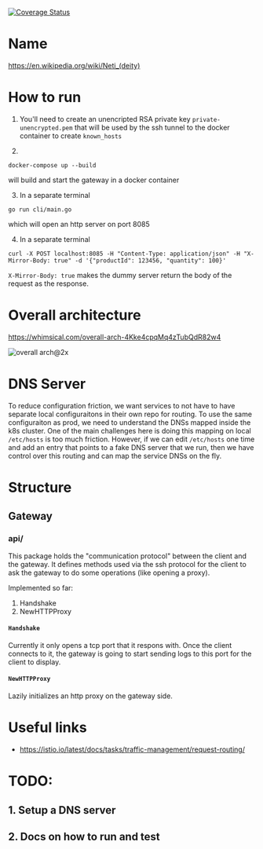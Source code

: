 [![Coverage Status](https://coveralls.io/repos/github/mihai-chiorean/neti/badge.svg?t=aPQhoi)](https://coveralls.io/github/mihai-chiorean/neti)

# Name

https://en.wikipedia.org/wiki/Neti_(deity)

# How to run

1. You'll need to create an unencripted RSA private key `private-unencrypted.pem` that will be used by the ssh tunnel to the docker container to create `known_hosts`

2.

```
docker-compose up --build
```

will build and start the gateway in a docker container

3. In a separate terminal

```
go run cli/main.go
```

which will open an http server on port 8085

4. In a separate terminal

```
curl -X POST localhost:8085 -H "Content-Type: application/json" -H "X-Mirror-Body: true" -d '{"productId": 123456, "quantity": 100}'
```

`X-Mirror-Body: true` makes the dummy server return the body of the request as the response.

# Overall architecture

https://whimsical.com/overall-arch-4Kke4cpqMq4zTubQdR82w4

![overall arch@2x](https://user-images.githubusercontent.com/2073397/133947793-b12799c6-a489-4a33-89ae-bd39b4740054.png)

# DNS Server

To reduce configuration friction, we want services to not have to have separate local configuraitons in their own repo for routing. To use the same configuraiton as prod, we need to understand the DNSs mapped inside the k8s cluster. One of the main challenges here is doing this mapping on local `/etc/hosts` is too much friction. However, if we can edit `/etc/hosts` one time and add an entry that points to a fake DNS server that we run, then we have control over this routing and can map the service DNSs on the fly.

# Structure

## Gateway

### api/

This package holds the "communication protocol" between the client and the gateway. It defines methods used via the ssh protocol for the client to ask the gateway to do
some operations (like opening a proxy).

Implemented so far:

1. Handshake
2. NewHTTPProxy

#### `Handshake`

Currently it only opens a tcp port that it respons with. Once the client connects to it, the gateway is going to start sending logs to this port
for the client to display.

#### `NewHTTPProxy`

Lazily initializes an http proxy on the gateway side.

# Useful links

- https://istio.io/latest/docs/tasks/traffic-management/request-routing/

# TODO:

## 1. Setup a DNS server

## 2. Docs on how to run and test
